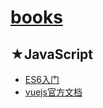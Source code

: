 # [books](https://github.com/ppambler/books)

## ★JavaScript

- [ES6入门](./JavaScript/01-ES6入门/README.md)
- [vuejs官方文档](./JavaScript/02-vuejs官方文档/README.md)

